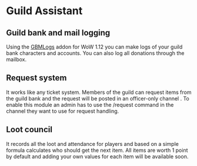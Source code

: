 <h1>Guild Assistant</h1>
<h2>Guild bank and mail logging</h2>
Using the <a href="https://github.com/AveDominiInferni/GBMLogs">GBMLogs</a> addon for WoW 1.12 you can make logs of your guild bank characters and accounts. You can also log all donations through the mailbox.
<h2>Request system</h2>
It works like any ticket system. Members of the guild can request items from the guild bank and the request will be posted in an officer-only channel . To enable this module an admin has to use the /request command in the channel they want to use for request handling.
<h2>Loot council</h2>
It records all the loot and attendance for players and based on a simple formula calculates who should get the next item. All items are worth 1 point by default and adding your own values for each item will be available soon.
